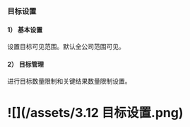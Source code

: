 ###  目标设置

#### 1） 基本设置

设置目标可见范围。默认全公司范围可见。

#### 2） 目标管理

进行目标数量限制和关键结果数量限制设置。

# ![](/assets/3.12 目标设置.png)